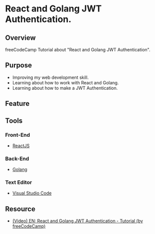 # React and Golang JWT Authentication. 
## Overview 
freeCodeCamp Tutorial about "React and Golang JWT Authentication". 

## Purpose 
- Improving my web development skill. 
- Learning about how to work with React and Golang. 
- Learning about how to make a JWT Authentication.  

## Feature 

## Tools 
### Front-End 
- [ReactJS](https://reactjs.org/)
### Back-End 
- [Golang](https://go.dev/)
### Text Editor 
- [Visual Studio Code](https://code.visualstudio.com/) 

## Resource 
- [(Video) EN: React and Golang JWT Authentication - Tutorial (by freeCodeCamp)](https://www.youtube.com/watch?v=d4Y2DkKbxM0) 